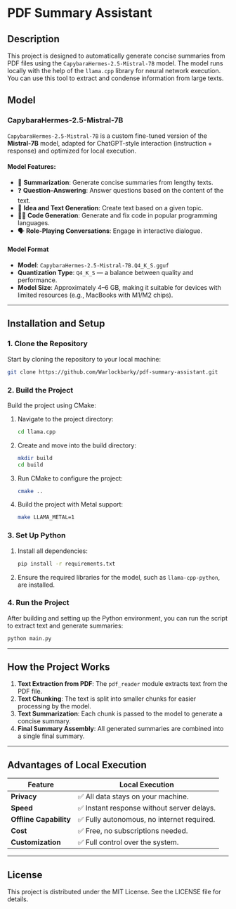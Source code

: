 # PDF Summary Assistant

## Description

This project is designed to automatically generate concise summaries from PDF files using the `CapybaraHermes-2.5-Mistral-7B` model. The model runs locally with the help of the `llama.cpp` library for neural network execution. You can use this tool to extract and condense information from large texts.

## Model

### CapybaraHermes-2.5-Mistral-7B

`CapybaraHermes-2.5-Mistral-7B` is a custom fine-tuned version of the **Mistral-7B** model, adapted for ChatGPT-style interaction (instruction + response) and optimized for local execution.

#### Model Features:

- 🧾 **Summarization**: Generate concise summaries from lengthy texts.
- ❓ **Question–Answering**: Answer questions based on the content of the text.
- 🧠 **Idea and Text Generation**: Create text based on a given topic.
- 👨‍💻 **Code Generation**: Generate and fix code in popular programming languages.
- 🗣 **Role-Playing Conversations**: Engage in interactive dialogue.

#### Model Format

- **Model**: `CapybaraHermes-2.5-Mistral-7B.Q4_K_S.gguf`
- **Quantization Type**: `Q4_K_S` — a balance between quality and performance.
- **Model Size**: Approximately 4–6 GB, making it suitable for devices with limited resources (e.g., MacBooks with M1/M2 chips).

---

## Installation and Setup

### 1. Clone the Repository

Start by cloning the repository to your local machine:

```bash
git clone https://github.com/Warlockbarky/pdf-summary-assistant.git
```

### 2. Build the Project

Build the project using CMake:

1. Navigate to the project directory:

   ```bash
   cd llama.cpp
   ```

2. Create and move into the build directory:

   ```bash
   mkdir build
   cd build
   ```

3. Run CMake to configure the project:

   ```bash
   cmake ..
   ```

4. Build the project with Metal support:

   ```bash
   make LLAMA_METAL=1
   ```

### 3. Set Up Python

1. Install all dependencies:

   ```bash
   pip install -r requirements.txt
   ```

2. Ensure the required libraries for the model, such as `llama-cpp-python`, are installed.

### 4. Run the Project

After building and setting up the Python environment, you can run the script to extract text and generate summaries:

```bash
python main.py
```

---

## How the Project Works

1. **Text Extraction from PDF**: The `pdf_reader` module extracts text from the PDF file.
2. **Text Chunking**: The text is split into smaller chunks for easier processing by the model.
3. **Text Summarization**: Each chunk is passed to the model to generate a concise summary.
4. **Final Summary Assembly**: All generated summaries are combined into a single final summary.

---

## Advantages of Local Execution

| Feature                | Local Execution                            |
| ---------------------- | ------------------------------------------ |
| **Privacy**            | ✅ All data stays on your machine.         |
| **Speed**              | ✅ Instant response without server delays. |
| **Offline Capability** | ✅ Fully autonomous, no internet required. |
| **Cost**               | ✅ Free, no subscriptions needed.          |
| **Customization**      | ✅ Full control over the system.           |

---

## License

This project is distributed under the MIT License. See the LICENSE file for details.
